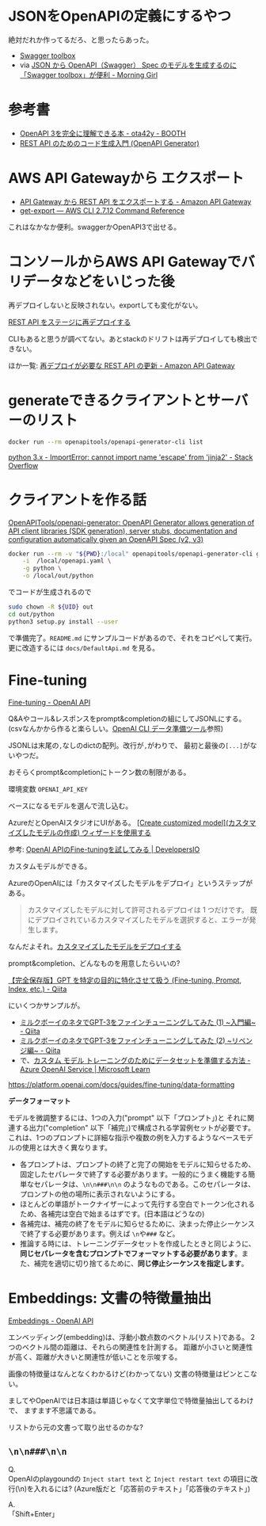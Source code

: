 # JSONをOpenAPIの定義にするやつ

絶対だれか作ってるだろ、と思ったらあった。

- [Swagger toolbox](https://swagger-toolbox.firebaseapp.com/)
- via [JSON から OpenAPI（Swagger） Spec のモデルを生成するのに「Swagger toolbox」が便利 - Morning Girl](https://kageura.hatenadiary.jp/entry/swaggertoolbox)

# 参考書

- [OpenAPI 3を完全に理解できる本 - ota42y - BOOTH](https://booth.pm/ja/items/1571902)
- [REST API のためのコード生成入門 (OpenAPI Generator)](https://wing328.gumroad.com/l/openapi_generator_ebook_jp)

# AWS API Gatewayから エクスポート

- [API Gateway から REST API をエクスポートする - Amazon API Gateway](https://docs.aws.amazon.com/ja_jp/apigateway/latest/developerguide/api-gateway-export-api.html)
- [get-export — AWS CLI 2.7.12 Command Reference](https://awscli.amazonaws.com/v2/documentation/api/latest/reference/apigateway/get-export.html)

これはなかなか便利。swaggerかOpenAPI3で出せる。

# コンソールからAWS API Gatewayでバリデータなどをいじった後

再デプロイしないと反映されない。exportしても変化がない。

[REST API をステージに再デプロイする](https://docs.aws.amazon.com/ja_jp/apigateway/latest/developerguide/how-to-deploy-api-with-console.html#apigateway-how-to-redeploy-api-console)

CLIもあると思うが調べてない。あとstackのドリフトは再デプロイしても検出できない。

ほか一覧: [再デプロイが必要な REST API の更新 - Amazon API Gateway](https://docs.aws.amazon.com/ja_jp/apigateway/latest/developerguide/updating-api.html)

# generateできるクライアントとサーバーのリスト

```bash
docker run --rm openapitools/openapi-generator-cli list
```

[python 3.x - ImportError: cannot import name 'escape' from 'jinja2' - Stack Overflow](https://stackoverflow.com/questions/71718167/importerror-cannot-import-name-escape-from-jinja2)

# クライアントを作る話

[OpenAPITools/openapi-generator: OpenAPI Generator allows generation of API client libraries (SDK generation), server stubs, documentation and configuration automatically given an OpenAPI Spec (v2, v3)](https://github.com/OpenAPITools/openapi-generator#16---docker)

```bash
docker run --rm -v "${PWD}:/local" openapitools/openapi-generator-cli generate \
    -i  /local/openapi.yaml \
    -g python \
    -o /local/out/python
```

でコードが生成されるので

```bash
sudo chown -R ${UID} out
cd out/python
python3 setup.py install --user
```

で準備完了。`README.md` にサンプルコードがあるので、それをコピペして実行。
更に改造するには `docs/DefaultApi.md` を見る。

# Fine-tuning

[Fine\-tuning \- OpenAI API](https://platform.openai.com/docs/guides/fine-tuning)

Q&Aやコール&レスポンスをprompt&completionの組にしてJSONLにする。
(csvなんかから作ると楽らしい。[OpenAI CLI データ準備ツール](https://learn.microsoft.com/ja-jp/azure/cognitive-services/openai/how-to/fine-tuning?pivots=programming-language-studio#openai-cli-data-preparation-tool)参照)

JSONLは末尾の`,`なしのdictの配列。改行が`,`がわりで、
最初と最後の`[...]`がないやつだ。

おそらくprompt&completionにトークン数の制限がある。

環境変数 `OPENAI_API_KEY`

ベースになるモデルを選んで流し込む。

AzureだとOpenAIスタジオにUIがある。
[\[Create customized model\]\(カスタマイズしたモデルの作成\) ウィザードを使用する](https://learn.microsoft.com/ja-jp/azure/cognitive-services/openai/how-to/fine-tuning?pivots=programming-language-studio#use-the-create-customized-model-wizard)

参考: [OpenAI APIのFine-tuningを試してみる | DevelopersIO](https://dev.classmethod.jp/articles/888c355f2c88e117d172ec1bd3d28a435ee438766630638e3e9f7887aef8f5ee/)

カスタムモデルができる。

AzureのOpenAIには「カスタマイズしたモデルをデプロイ」というステップがある。

> カスタマイズしたモデルに対して許可されるデプロイは 1 つだけです。 既にデプロイされているカスタマイズしたモデルを選択すると、エラーが発生します。

なんだよそれ。[カスタマイズしたモデルをデプロイする](https://learn.microsoft.com/ja-jp/azure/cognitive-services/openai/how-to/fine-tuning?pivots=programming-language-python#deploy-a-customized-model)

prompt&completion、どんなものを用意したらいいの?

[【完全保存版】GPT を特定の目的に特化させて扱う (Fine-tuning, Prompt, Index, etc.) - Qiita](https://qiita.com/tmgauss/items/22c4e5e00282a23e569d)

にいくつかサンプルが。

- [ミルクボーイのネタでGPT-3をファインチューニングしてみた (1) \~入門編\~ - Qiita](https://qiita.com/wt1113/items/41196237d234dba7660f)
- [ミルクボーイのネタでGPT-3をファインチューニングしてみた (2) \~リベンジ編\~ - Qiita](https://qiita.com/wt1113/items/ee7d558cdc5c4b7da721)
- で、[カスタム モデル トレーニングのためにデータセットを準備する方法 - Azure OpenAI Service | Microsoft Learn](https://learn.microsoft.com/ja-jp/azure/cognitive-services/openai/how-to/prepare-dataset)

<https://platform.openai.com/docs/guides/fine-tuning/data-formatting>

**データフォーマット**

モデルを微調整するには、1つの入力("prompt" 以下「プロンプト」)と
それに関連する出力("completion" 以下「補完」)で構成される学習例セットが必要です。
これは、1つのプロンプトに詳細な指示や複数の例を入力するようなベースモデルの使用とは大きく異なります。

- 各プロンプトは、プロンプトの終了と完了の開始をモデルに知らせるため、固定したセパレータで終了する必要があります。一般的にうまく機能する簡単なセパレータは、`\n\n###\n\n` のようなものである。このセパレータは、プロンプトの他の場所に表示されないようにする。
- ほとんどの単語がトークナイザーによって先行する空白でトークン化されるため、各補完は空白で始まるはずです。(日本語はどうなの)
- 各補完は、補完の終了をモデルに知らせるために、決まった停止シーケンスで終了する必要があります。例えば `\n`や`###` など。
- 推論する時には、トレーニングデータセットを作成したときと同じように、**同じセパレータを含むプロンプトでフォーマットする必要があります**。また、補完を適切に切り捨てるために、**同じ停止シーケンスを指定します**。

# Embeddings: 文書の特徴量抽出

[Embeddings - OpenAI API](https://platform.openai.com/docs/guides/embeddings/what-are-embeddings)

エンベッディング(embedding)は、浮動小数点数のベクトル(リスト)である。
2つのベクトル間の距離は、それらの関連性を計測する。
距離が小さいと関連性が高く、距離が大きいと関連性が低いことを示唆する。

画像の特徴量はなんとなくわかるけど(わかってない)
文書の特徴量はピンとこない。

ましてやOpenAIでは日本語は単語じゃなくて文字単位で特徴量抽出してるわけで、
ますます不思議である。

リストから元の文書って取り出せるのかな?

## `\n\n###\n\n`

Q.\
OpenAIのplaygoundの `Inject start text` と `Inject restart text` の項目に改行(\n)を入れるには?
(Azure版だと「応答前のテキスト」「応答後のテキスト」)

A.\
「Shift+Enter」

